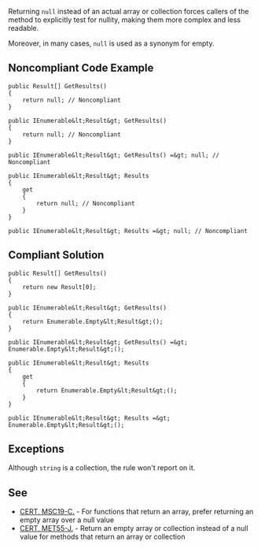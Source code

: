 
Returning `null` instead of an actual array or collection forces callers of the method to explicitly test for nullity, making them more complex and less readable.

Moreover, in many cases, `null` is used as a synonym for empty.

## Noncompliant Code Example


    public Result[] GetResults()
    {
        return null; // Noncompliant
    }
    
    public IEnumerable&lt;Result&gt; GetResults()
    {
        return null; // Noncompliant
    }
    
    public IEnumerable&lt;Result&gt; GetResults() =&gt; null; // Noncompliant
    
    public IEnumerable&lt;Result&gt; Results
    {
        get
        {
            return null; // Noncompliant
        }
    }
    
    public IEnumerable&lt;Result&gt; Results =&gt; null; // Noncompliant


## Compliant Solution


    public Result[] GetResults()
    {
        return new Result[0];
    }
    
    public IEnumerable&lt;Result&gt; GetResults()
    {
        return Enumerable.Empty&lt;Result&gt;();
    }
    
    public IEnumerable&lt;Result&gt; GetResults() =&gt; Enumerable.Empty&lt;Result&gt;();
    
    public IEnumerable&lt;Result&gt; Results
    {
        get
        {
            return Enumerable.Empty&lt;Result&gt;();
        }
    }
    
    public IEnumerable&lt;Result&gt; Results =&gt; Enumerable.Empty&lt;Result&gt;();


## Exceptions

Although `string` is a collection, the rule won't report on it.

## See

- [CERT, MSC19-C.](https://www.securecoding.cert.org/confluence/x/AgG7AQ) - For functions that return an array, prefer returning an<br>  empty array over a null value
- [CERT, MET55-J.](https://www.securecoding.cert.org/confluence/x/zwHEAw) - Return an empty array or collection instead of a null<br>  value for methods that return an array or collection

